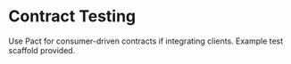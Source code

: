 # Contract Testing

Use Pact for consumer-driven contracts if integrating clients. Example test scaffold provided.
